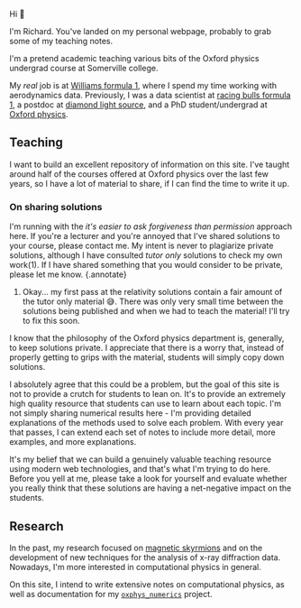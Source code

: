 Hi :wave:

I'm Richard.
You've landed on my personal webpage, probably to grab some of my teaching notes.

I'm a pretend academic teaching various bits of the Oxford physics undergrad course at Somerville college.

My *real* job is at [Williams formula 1](https://www.williamsf1.com/), where I spend my time working with aerodynamics data.
Previously, I was a data scientist at [racing bulls formula 1](https://www.visacashapprb.com/int-en), a postdoc at [diamond light source](https://www.diamond.ac.uk/Home.html), and a PhD student/undergrad at [Oxford physics](https://www.physics.ox.ac.uk/).

## Teaching

I want to build an excellent repository of information on this site.
I've taught around half of the courses offered at Oxford physics over the last few years, so I have a lot of material to share, if I can find the time to write it up.

### On sharing solutions

I'm running with the *it's easier to ask forgiveness than permission* approach here.
If you're a lecturer and you're annoyed that I've shared solutions to your course, please contact me.
My intent is never to plagiarize private solutions, although I have consulted *tutor only* solutions to check my own work(1).
If I have shared something that you would consider to be private, please let me know.
{.annotate}

1. Okay... my first pass at the relativity solutions contain a fair amount of the tutor only material :sweat_smile:. There was only very small time between the solutions being published and when we had to teach the material! I'll try to fix this soon.

I know that the philosophy of the Oxford physics department is, generally, to keep solutions private.
I appreciate that there is a worry that, instead of properly getting to grips with the material, students will simply copy down solutions.

I absolutely agree that this could be a problem, but the goal of this site is not to provide a crutch for students to lean on.
It's to provide an extremely high quality resource that students can use to learn about each topic.
I'm not simply sharing numerical results here - I'm providing detailed explanations of the methods used to solve each problem.
With every year that passes, I can extend each set of notes to include more detail, more examples, and more explanations.

It's my belief that we can build a genuinely valuable teaching resource using modern web technologies, and that's what I'm trying to do here.
Before you yell at me, please take a look for yourself and evaluate whether you really think that these solutions are having a net-negative impact on the students.

## Research

In the past, my research focused on [magnetic skyrmions](https://en.wikipedia.org/wiki/Magnetic_skyrmion) and on the development of new techniques for the analysis of x-ray diffraction data.
Nowadays, I'm more interested in computational physics in general.

On this site, I intend to write extensive notes on computational physics, as well as documentation for my [`oxphys_numerics`](https://github.com/RBrearton/oxphys_numerics) project.
